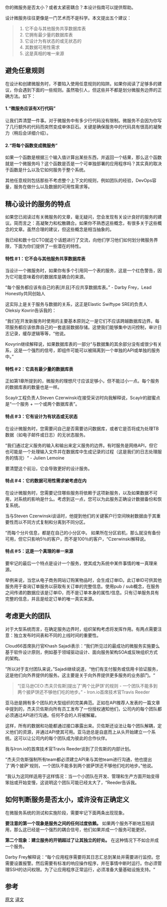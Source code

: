 你的微服务是否太小？或者太紧密耦合？本设计指南可以提供帮助。

设计微服务往往更像是一门艺术而不是科学。本文提出五个建议：
 
> 1. 它不会与其他服务共享数据库表
> 2. 它拥有最少量的数据库表
> 3. 它设计为有状态的或无状态的
> 4. 其数据可用性需求
> 5. 这是真相的唯一来源


## 避免任意规则

在设计和创建微服务时，不要陷入使用任意规则的陷阱。如果你阅读了足够多的建议，你会遇到下面的一些规则。虽然吸引人，但这些并不都是划分微服务边界的正确方法。如下：

#### 1.“微服务应该有X行代码”

让我们弄清楚一件事。对于微服务中有多少行代码没有限制。微服务不会因为你写了几行额外的代码而突然变成单体巨石。关键是确保服务中的代码具有很高的凝聚力（稍后会详细介绍）。

#### 2.“将每个函数变成微服务”

如果一个函数是根据三个输入值计算出某些东西，并返回一个结果，那么这个函数就是一个微服务吗？这个函数是否是一个可单独部署的应用程序吗？其实真的取决于函数是什么以及它如何服务于整个系统。

其他任意规则包括那些不考虑整个上下文的规则，例如团队的经验，DevOps容量，服务在做什么以及数据的可用性需求等。

## 精心设计的服务的特点

如果您已阅读过有关微服务的文章，毫无疑问，您会发现有关设计良好的服务的建议。简而言之：高凝聚力和松散耦合。如果你不熟悉这些概念，有很多关于这些概念的文章。虽然合理的建议，但这些概念是相当抽象的。

我已经和数十位CTO就这个话题进行了交流，向他们学习他们如何划分微服务界限，下面为你们提供了一些潜在的特性。

#### 特性＃1：它不会与其他服务共享数据库表

当设计一个微服务时，如果你有多个引用同一个表的服务，这是一个红色警告，因为它可能意味着你的数据库是耦合的来源。

“每个服务都应该有自己的表[并且]不应共享数据库表。” - Darby Frey，Lead Honestly共同创始人

这实际上是关于服务与数据的关系，这正是Elastic Swiftype SRE的负责人Oleksiy Kovrin告诉我的：

“我们在开发新服务时使用的主要基本原则之一是它们不应该跨越数据库边界。每项服务都应该依靠自己的一套底层数据存储。这使我们能够集中访问控制，审计日志记录，缓存逻辑等等，“他说。

Kovyrin继续解释说，如果数据库表的一部分“与数据集的其余部分没有或很少有关系，这是一个强烈的信号，即组件可能可以被隔离到一个单独的API或单独的服务中。”

#### 特性＃2：它具有最少量的数据库表

正如第1章所提到的，微服务的理想尺寸应该足够小，但不能过小一点。每个服务的数据库表的数量也是一样。

Scaylr工程负责人Steven Czerwinski在接受采访时向我解释说，Scaylr的甜蜜点是“一个服务 + 一个或两个数据库表”。

#### 特点＃3：它有设计为有状态或无状态

在设计微服务时，您需要问自己是否需要访问数据库，或者它是否将成为处理TB数据（如电子邮件或日志）的无状态服务。

“我们通过定义服务的输入和输出来定义服务的边界。有时服务是网络API，但它也可能是一个处理输入文件并在数据库中生成记录的过程（这是我们的日志处理服务的情况）“ - Julien Lemoine

要清楚这个前沿，它会导致更好的设计服务。

#### 特点＃4：它的数据可用性需求被考虑在内

在设计微服务时，您需要记住哪些服务将依赖于这项新服务，以及如果数据不可用，对系统的影响是什么。考虑到这一点，您可以为此服务正确设计数据备份和恢复系统。

当与Steven Czerwinski谈话时，他提到他们的关键客户行空间映射数据由于其重要性而以不同方式复制和分离到不同分区。

“而每个分片信息，都是在自己的小分区中。 如果所在分区宕机，那么就没有备份可用，但它只影响5％的客户，而不是100％的客户，“Czerwinski解释说。

#### 特点＃5：这是一个真理的单一来源

要牢记的最后一个特点是设计一个服务，使其成为系统中某件事情的唯一真理来源。

举例来说，当您从电子商务网站订购某物品时，会生成订单ID。此订单ID可供其他服务用于查询订单服务以获取有关订单的完整信息。使用pub / sub概念，在服务之间传递的数据应该是订单ID，而不是订单本身的属性/信息。只有订单服务具有完整的信息，并且是给定订单的唯一真实来源。

## 考虑更大的团队

对于大型系统而言，在确定服务边界时，组织架构考虑将发挥作用。有两点需要注意：独立发布时间表和不同的上线时间的重要性。

Cloud66首席执行官Khash Sajadi表示：“我们所见过的最成功的微服务实施要么基于软件设计原则，例如基于领域驱动设计、面向服务架构SOA或反映组织方式的架构。

“所以对于支付团队来说，”Sajadi继续说道，“他们有支付服务或信用卡验证服务，这是他们向外界提供的服务。这主要是关于向外界提供更多服务的业务部门。“


> “[亚马逊CEO:杰夫贝佐斯]提出了'两个比萨饼'的规则 - 一个团队不能多到两个披萨饼还不够他们吃的地步。” - Iron.io首席技术官Travis Reeder


亚马逊是拥有多个团队的大型组织的完美典范。正如在API推荐人发表的一篇文章中提到的，杰夫贝佐斯向所有员工发布了一份授权通知他们，公司内的每个团队都必须通过API进行沟通。任何不会的人将被解雇。

这样，所有的数据和功能都通过接口暴露出来。贝佐斯还设法让每个团队解耦，定义他们的资源，并通过API使其可用。亚马逊总是自底而上从头开始建立一个系统。这可以让公司内的每个团队成为彼此的合作伙伴。

我与Iron.io的首席技术官Travis Reeder谈到了贝佐斯的内部计划。


“杰夫贝佐斯强制所有team都必须建立API来与其他team进行沟通，他也提出了'两个披萨'规则，一个团队不能多到两个披萨饼还不够他们吃的地步。”他说。

“我认为这同样适用于这样情况：当一个小团队在开发、管理和生产方面开始变得笨拙或开始变慢，这说明这个团队可能已经太大了，“Reeder告诉我。

## 如何判断服务是否太小，或许没有正确定义

在微服务系统的测试和实施阶段，需要牢记下面两条出现现象。

**要注意的第一个现象是服务之间的任何过度依赖。** 如果两个服务不断地互相调用，那么这已经是一个强烈的耦合信号，他们如果并成一个服务可能更好。

**第二个现象：建立服务的开销超过了让其独立的好处。** 在这种情况下不如合并成一个服务。

Darby Frey解释说：“每个应用程序需要将其日志汇总到某处并需要进行监控。您需要设置报警。然后需要有标准的响应操作程序，并在事情中断时运行。你必须管理SSH的访问权限。为了让应用程序正常运行，必须准备大量基础设施支持。“


## 参考  

[原文](https://buttercms.com/books/microservices-for-startups/microservice-boundaries-5-characteristics-to-guide-your-design)
[译文](https://www.jdon.com/49426)

